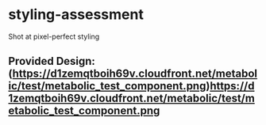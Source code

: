 # styling-assessment
Shot at pixel-perfect styling

## Provided Design:(https://d1zemqtboih69v.cloudfront.net/metabolic/test/metabolic_test_component.png)https://d1zemqtboih69v.cloudfront.net/metabolic/test/metabolic_test_component.png
